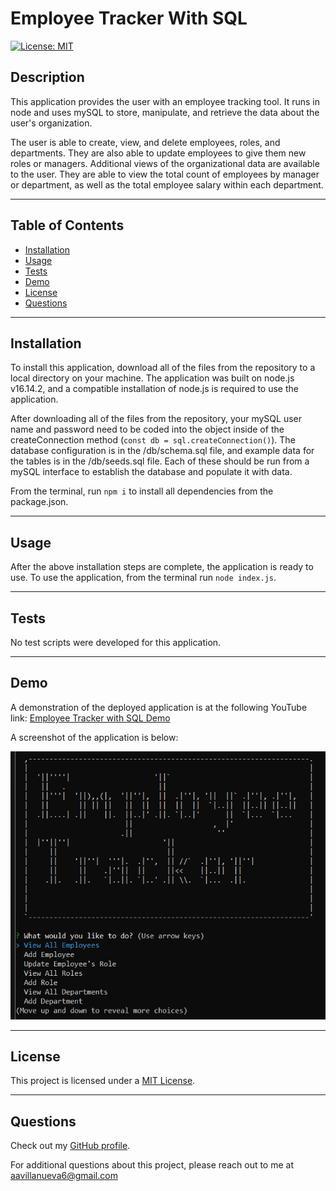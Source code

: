 # Employee Tracker With SQL

[![License: MIT](https://img.shields.io/badge/License-MIT-yellow.svg)](https://opensource.org/licenses/MIT)

## Description

This application provides the user with an employee tracking tool. It runs in node and uses mySQL to store, manipulate, and retrieve the data about the user's organization.

The user is able to create, view, and delete employees, roles, and departments. They are also able to update employees to give them new roles or managers. Additional views of the organizational data are available to the user. They are able to view the total count of employees by manager or department, as well as the total employee salary within each department.

---

## Table of Contents

- [Installation](#installation)
- [Usage](#usage)
- [Tests](#tests)
- [Demo](#demo)
- [License](#license)
- [Questions](#questions)

---

## Installation

To install this application, download all of the files from the repository to a local directory on your machine. The application was built on node.js v16.14.2, and a compatible installation of node.js is required to use the application.

After downloading all of the files from the repository, your mySQL user name and password need to be coded into the object inside of the createConnection method (`const db = sql.createConnection()`). The database configuration is in the /db/schema.sql file, and example data for the tables is in the /db/seeds.sql file. Each of these should be run from a mySQL interface to establish the database and populate it with data.

From the terminal, run `npm i` to install all dependencies from the package.json.

---

## Usage

After the above installation steps are complete, the application is ready to use. To use the application, from the terminal run `node index.js`.

---

## Tests

No test scripts were developed for this application.

---

## Demo

A demonstration of the deployed application is at the following YouTube link:
[Employee Tracker with SQL Demo](https://www.youtube.com/watch?v=HqCIeKlcKzo)

A screenshot of the application is below:

![screenshot of the application](./assets/images/application_screenshot.png)

---

## License

This project is licensed under a [MIT License](https://opensource.org/licenses/MIT).

---

## Questions

Check out my [GitHub profile](https://github.com/aavillanueva6).

For additional questions about this project, please reach out to me at <aavillanueva6@gmail.com>
